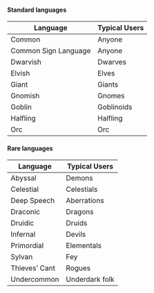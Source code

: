 
#### Standard languages

| Language             | Typical Users | 
| -------------------- |-------------- | 
| Common               | Anyone        |  
| Common Sign Language | Anyone        |    
| Dwarvish             | Dwarves       |     
| Elvish               | Elves         |     
| Giant                | Giants        |     
| Gnomish              | Gnomes        |     
| Goblin               | Goblinoids    |     
| Halfling             | Halfling      |     
| Orc                  | Orc           |     


#### Rare languages
| Language             | Typical Users | 
| -------------------- |-------------- | 
| Abyssal                | Demons        |  
| Celestial | Celestials |    
| Deep Speech            | Aberrations       |     
| Draconic               | Dragons         |     
| Druidic                | Druids        |     
| Infernal               | Devils        |     
| Primordial             | Elementals    |     
| Sylvan                 | Fey      |     
| Thieves’ Cant          | Rogues           |    
| Undercommon            | Underdark folk           |   
